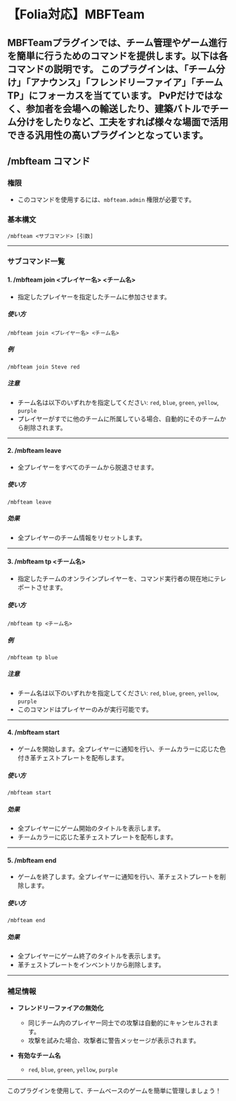 # 【Folia対応】MBFTeam

MBFTeamプラグインでは、チーム管理やゲーム進行を簡単に行うためのコマンドを提供します。以下は各コマンドの説明です。
このプラグインは、「チーム分け」「アナウンス」「フレンドリーファイア」「チームTP」にフォーカスを当てています。
PvPだけではなく、参加者を会場への輸送したり、建築バトルでチーム分けをしたりなど、工夫をすれば様々な場面で活用できる汎用性の高いプラグインとなっています。
---

## **/mbfteam コマンド**

### **権限**
- このコマンドを使用するには、`mbfteam.admin` 権限が必要です。

### **基本構文**
```
/mbfteam <サブコマンド> [引数]
```

---

### **サブコマンド一覧**

#### **1. /mbfteam join <プレイヤー名> <チーム名>**
- 指定したプレイヤーを指定したチームに参加させます。

##### **使い方**
```
/mbfteam join <プレイヤー名> <チーム名>
```

##### **例**
```
/mbfteam join Steve red
```

##### **注意**
- チーム名は以下のいずれかを指定してください: `red`, `blue`, `green`, `yellow`, `purple`
- プレイヤーがすでに他のチームに所属している場合、自動的にそのチームから削除されます。

---

#### **2. /mbfteam leave**
- 全プレイヤーをすべてのチームから脱退させます。

##### **使い方**
```
/mbfteam leave
```

##### **効果**
- 全プレイヤーのチーム情報をリセットします。

---

#### **3. /mbfteam tp <チーム名>**
- 指定したチームのオンラインプレイヤーを、コマンド実行者の現在地にテレポートさせます。

##### **使い方**
```
/mbfteam tp <チーム名>
```

##### **例**
```
/mbfteam tp blue
```

##### **注意**
- チーム名は以下のいずれかを指定してください: `red`, `blue`, `green`, `yellow`, `purple`
- このコマンドはプレイヤーのみが実行可能です。

---

#### **4. /mbfteam start**
- ゲームを開始します。全プレイヤーに通知を行い、チームカラーに応じた色付き革チェストプレートを配布します。

##### **使い方**
```
/mbfteam start
```

##### **効果**
- 全プレイヤーにゲーム開始のタイトルを表示します。
- チームカラーに応じた革チェストプレートを配布します。

---

#### **5. /mbfteam end**
- ゲームを終了します。全プレイヤーに通知を行い、革チェストプレートを削除します。

##### **使い方**
```
/mbfteam end
```

##### **効果**
- 全プレイヤーにゲーム終了のタイトルを表示します。
- 革チェストプレートをインベントリから削除します。

---

### **補足情報**

- **フレンドリーファイアの無効化**
  - 同じチーム内のプレイヤー同士での攻撃は自動的にキャンセルされます。
  - 攻撃を試みた場合、攻撃者に警告メッセージが表示されます。

- **有効なチーム名**
  - `red`, `blue`, `green`, `yellow`, `purple`

---

このプラグインを使用して、チームベースのゲームを簡単に管理しましょう！
